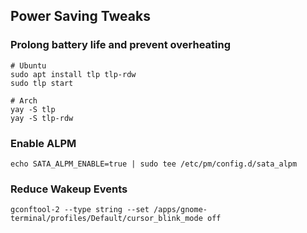## Power Saving Tweaks

### Prolong battery life and prevent overheating

```
# Ubuntu
sudo apt install tlp tlp-rdw
sudo tlp start

# Arch
yay -S tlp
yay -S tlp-rdw
```

### Enable ALPM

```
echo SATA_ALPM_ENABLE=true | sudo tee /etc/pm/config.d/sata_alpm
```

### Reduce Wakeup Events

```
gconftool-2 --type string --set /apps/gnome-terminal/profiles/Default/cursor_blink_mode off
```
